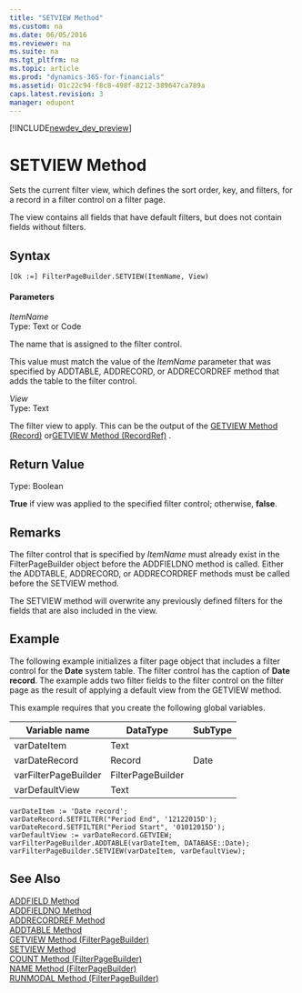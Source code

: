 ```yaml
---
title: "SETVIEW Method"
ms.custom: na
ms.date: 06/05/2016
ms.reviewer: na
ms.suite: na
ms.tgt_pltfrm: na
ms.topic: article
ms.prod: "dynamics-365-for-financials"
ms.assetid: 01c22c94-f8c8-498f-8212-389647ca789a
caps.latest.revision: 3
manager: edupont
---
```


[!INCLUDE[newdev_dev_preview](../includes/newdev_dev_preview.md)]

# SETVIEW Method
Sets the current filter view, which defines the sort order, key, and filters, for a record in a filter control on a filter page.  
  
 The view contains all fields that have default filters, but does not contain fields without filters.  
  
## Syntax  
  
```  
[Ok :=] FilterPageBuilder.SETVIEW(ItemName, View)  
```  
  
#### Parameters  
 *ItemName*  
 Type: Text or Code  
  
 The name that is assigned to the filter control.  
  
 This value must match the value of the *ItemName* parameter that was specified by ADDTABLE, ADDRECORD, or ADDRECORDREF method that adds the table to the filter control.  
  
 *View*  
 Type: Text  
  
 The filter view to apply. This can be the output of the [GETVIEW Method \(Record\)](devenv-GETVIEW-Method-Record.md) or[GETVIEW Method \(RecordRef\)](devenv-GETVIEW-Method-RecordRef.md) .  
  
## Return Value  
 Type: Boolean  
  
 **True** if view was applied to the specified filter control; otherwise, **false**.  
  
## Remarks  
 The filter control that is specified by *ItemName* must already exist in the FilterPageBuilder object before the ADDFIELDNO method is called. Either the ADDTABLE, ADDRECORD, or ADDRECORDREF methods must be called before the SETVIEW method.  
  
 The SETVIEW method will overwrite any previously defined filters for the fields that are also included in the view.  
  
## Example  
 The following example initializes a filter page object that includes a filter control for the **Date** system table. The filter control has the caption of **Date record**. The example adds two filter fields to the filter control on the filter page as the result of applying a default view from the GETVIEW method.  
  
 This example requires that you create the following global variables.  
  
|Variable name|DataType|SubType|  
|-------------------|--------------|-------------|  
|varDateItem|Text||  
|varDateRecord|Record|Date|  
|varFilterPageBuilder|FilterPageBuilder||  
|varDefaultView|Text||  
  
```  
varDateItem := 'Date record';  
varDateRecord.SETFILTER("Period End", '12122015D');  
varDateRecord.SETFILTER("Period Start", '01012015D');  
varDefaultView := varDateRecord.GETVIEW;  
varFilterPageBuilder.ADDTABLE(varDateItem, DATABASE::Date);  
varFilterPageBuilder.SETVIEW(varDateItem, varDefaultView);  
```  
  
## See Also  
 [ADDFIELD Method](devenv-addfield-method.md)   
 [ADDFIELDNO Method](devenv-addfieldno-method.md)   
 [ADDRECORDREF Method](devenv-addrecordref-method.md)   
 [ADDTABLE Method](devenv-addtable-method.md)   
 [GETVIEW Method \(FilterPageBuilder\)](devenv-getview-method-filterpagebuilder.md)   
 [SETVIEW Method](devenv-setview-method.md)   
 [COUNT Method \(FilterPageBuilder\)](devenv-count-method-filterpagebuilder.md)   
 [NAME Method \(FilterPageBuilder\)](devenv-name-method-filterpagebuilder.md)   
 [RUNMODAL Method \(FilterPageBuilder\)](devenv-runmodal-method-filterpagebuilder.md)